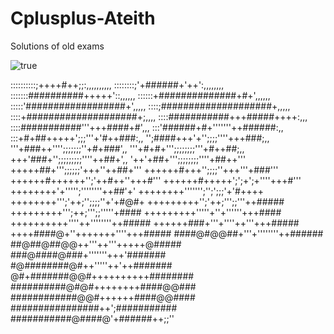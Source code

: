 # Cplusplus-Ateith
Solutions of old exams

![true](https://duckduckgo.com/?q=markup+image&t=ffab&ia=web)

::::::::::;++++#++;;:,,,,,,,,,,
::::::::;'+######+'++':,,,,,,,,
:::::::##########+++++'::,,,,,,
::::::+##############+#+',,,,,,
:::::'##################+',,,,,
::::;####################+,,,,,
::::+####################+;,,,,
::::###########+++#####++++:,,,
::::###########'''+++####+#',,,
:::'######+#+'''''''++######:,,
:::+#+##+++++';;;'''+'#++###:,,
'';####+++'+'';;;;''''+++###;,,
'''+###++'''';;;;;;;''+#+###',,
'''+#+#+''';;;;;;;;'''+#++##;,,
+++'###+'';;;;;;;;;''''++##+',,
'++'+##+''';;;;;;;;''''+##++'''
+++++##+''';;;;;;'+++''++##+'''
++++++#+++'';;;;''+++'''+###'''
++++++#++++++'';'++#++''+++#'''
++++++#+++++';';+';+''''+++#'''
++++++++'+''''';''''''''++##'+'
++++++++''''''';'';';;;'+'#++++
++++++++''';'++;'';;;;''+'+#@#+
+++++++++'';'++;''';;'''++#####
+++++++++''';++;''';;'''''+####
+++++++++'''''+''+''''''+++####
++++++++++''''++''''''''++#####
++++++###+'''+''''++'''+++#####
++++####@+''+++++++''''+++#####
####@#@@##+'''+''''''''++######
##@##@##@@++'''++'''+++++@#####
###@####@###+'''''''+++'#######
#@########@#++'''''++'++#######
@#+#######@@#++++++++++########
##########@#@#++++++++####@@###
############@@#++++++####@@####
################++';###########
###########@####@'+######++;;''